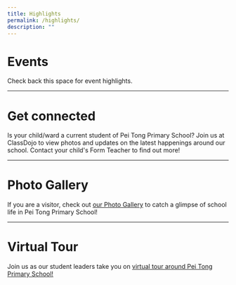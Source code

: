 ```yaml
---
title: Highlights
permalink: /highlights/
description: ""
---
```

# Events
Check back this space for event highlights. 

----
# Get connected
Is your child/ward a current student of Pei Tong Primary School? 
Join us at ClassDojo to view photos and updates on the latest happenings around our school. 
Contact your child's Form Teacher to find out more!  

----
# Photo Gallery
If you are a visitor, check out [our Photo Gallery](https://www.peitongpri.moe.edu.sg/our-gallery/photo-gallery/) to catch a glimpse of school life in Pei Tong Primary School!

----
# Virtual Tour
Join us as our student leaders take you on [virtual tour around Pei Tong Primary School!](https://www.peitongpri.moe.edu.sg/welcome-to-pei-tong/tour/)